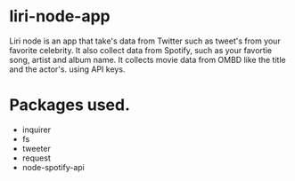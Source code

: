 # liri-node-app
Liri node is an app that take's data from Twitter such as tweet's from your favorite celebrity. It also collect data from Spotify, such as your favortie song, artist and album name. It collects movie data from OMBD like the title and the actor's. using API keys. 
# Packages used.
- inquirer<br>
- fs<br>
- tweeter<br>
- request<br>
- node-spotify-api<br>

